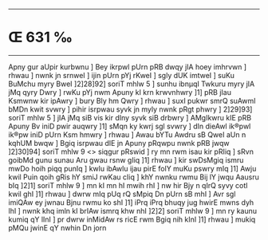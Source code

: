 ___
# Œ 631 ‰
---
Apny gur aUpir kurbwnu ] Bey ikrpwl pUrn pRB dwqy jIA hoey imhrvwn
] rhwau ] nwnk jn srnweI ] ijin pUrn pYj rKweI ] sgly dUK imtweI
] suKu BuMchu myry BweI ]2]28]92] soriT mhlw 5 ] sunhu ibnµqI Twkuru
myry jIA jMq qyry Dwry ] rwKu pYj nwm Apuny kI krn krwvnhwry ]1] pRB
jIau Ksmwnw kir ipAwry ] bury Bly hm Qwry ] rhwau ] suxI pukwr smrQ
suAwmI bMDn kwit svwry ] pihir isrpwau syvk jn myly nwnk pRgt phwry
] 2]29]93] soriT mhlw 5 ] jIA jMq siB vis kir dIny syvk siB
drbwry ] AMgIkwru kIE pRB Apuny Bv iniD pwir auqwry ]1] sMqn ky kwrj
sgl svwry ] dIn dieAwl ik®pwl ik®pw iniD pUrn Ksm hmwry ] rhwau ]
Awau bYTu Awdru sB QweI aUn n kqhUM bwqw ] Bgiq isrpwau dIE jn
Apuny pRqwpu nwnk pRB jwqw ]2]30]94]
soriT mhlw 9
<> siqgur pRswid ]
ry mn rwm isau kir pRIiq ] sRvn goibMd gunu sunau Aru gwau rsnw gIiq
]1] rhwau ] kir swDsMgiq ismru mwDo hoih piqq punIq ] kwlu ibAwlu
ijau pirE folY muKu pswry mIq ]1] Awju kwil Puin qoih gRis hY smiJ
rwKau cIiq ] khY nwnku rwmu Bij lY jwqu Aausru bIq ]2]1] soriT mhlw
9 ] mn kI mn hI mwih rhI ] nw hir Bjy n qIrQ syvy cotI kwil ghI
]1] rhwau ] dwrw mIq pUq rQ sMpiq Dn pUrn sB mhI ] Avr sgl
imiQAw ey jwnau Bjnu rwmu ko shI ]1] iPrq iPrq bhuqy jug hwirE mwns
dyh lhI ] nwnk khq imln kI brIAw ismrq khw nhI ]2]2] soriT
mhlw 9 ] mn ry kaunu kumiq qY lInI ] pr dwrw inMidAw rs ricE rwm
Bgiq nih kInI ]1] rhwau ] mukiq pMQu jwinE qY nwhin Dn jorn
####
